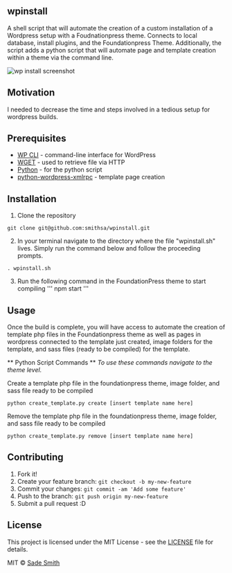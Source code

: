 ## wpinstall
A shell script that will automate the creation of a custom installation of a Wordpress setup with a Foudnationpress theme. Connects to local database, install plugins, and the Foundationpress Theme. Additionally, the script adds a python script that will automate page and template creation within a theme via the command line.


![wp install screenshot](https://user-images.githubusercontent.com/1827606/46115698-c0a7c400-c1bd-11e8-877c-f66e667a0e63.gif)

## Motivation
I needed to decrease the time and steps involved in a tedious setup for wordpress builds. 

## Prerequisites
*	[WP CLI](https://wp-cli.org/) - command-line interface for WordPress
*	[WGET](https://www.gnu.org/software/wget/) - used to retrieve file via HTTP
*	[Python](https://www.python.org/) - for the python script
*	[python-wordpress-xmlrpc](http://python-wordpress-xmlrpc.readthedocs.io/en/latest/) - template page creation

## Installation
1. Clone the repository
```
git clone git@github.com:smithsa/wpinstall.git
```

2. In your terminal navigate to the directory where the file "wpinstall.sh" lives. Simply run the command below and follow the proceeding prompts.
```
. wpinstall.sh
```

3. Run the following command in the FoundationPress theme to start compiling
'''
npm start
'''


## Usage
Once the build is complete, you will have access to automate the creation of template php files in the Foundationpress theme as well as pages in wordpress connected to the template just created, image folders for the template, and sass files (ready to be compiled) for the template.


** Python Script Commands **
*To use these commands navigate to the theme level.*

Create a template php file in the foundationpress theme, image folder, and sass file ready to be compiled
```
python create_template.py create [insert template name here]
```

Remove the template php file in the foundationpress theme, image folder, and sass file ready to be compiled
```
python create_template.py remove [insert template name here]
```

## Contributing

1. Fork it!
2. Create your feature branch: `git checkout -b my-new-feature`
3. Commit your changes: `git commit -am 'Add some feature'`
4. Push to the branch: `git push origin my-new-feature`
5. Submit a pull request :D

## License
This project is licensed under the MIT License - see the [LICENSE](LICENSE) file for details.

MIT © [Sade Smith](http://sadesmith.com)
